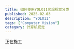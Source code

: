 ```yaml
---
title: 如何使用YOLO11实现视觉分类
published: 2025-02-03
description: "YOLO11"
tags: ["Computer Vision"]
category: 计算机视觉
---
```


正在施工